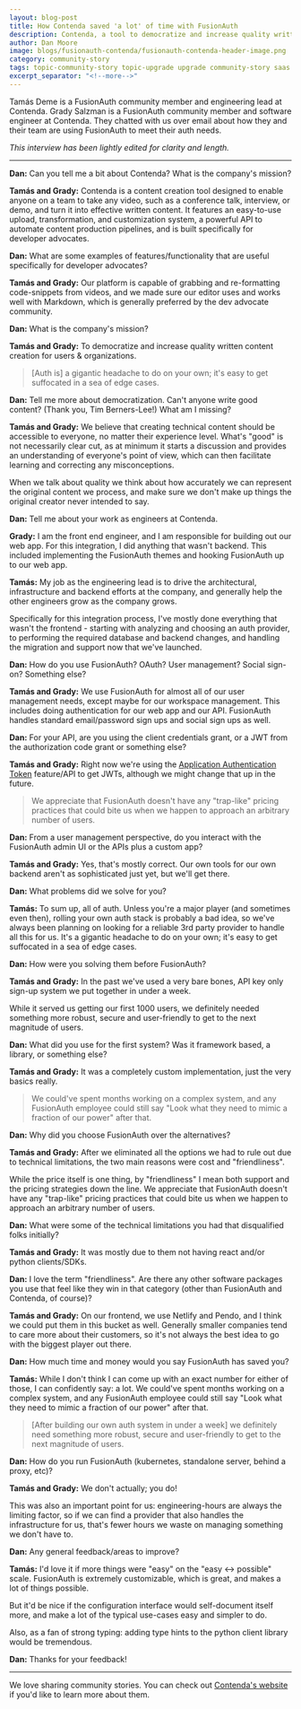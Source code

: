 ```yaml
---
layout: blog-post
title: How Contenda saved 'a lot' of time with FusionAuth
description: Contenda, a tool to democratize and increase quality written content, used FusionAuth instead of rolling their own auth stack. 
author: Dan Moore
image: blogs/fusionauth-contenda/fusionauth-contenda-header-image.png
category: community-story
tags: topic-community-story topic-upgrade upgrade community-story saas content developer-relations topic-upgrade-homegrown homegrown
excerpt_separator: "<!--more-->"
---
```


Tamás Deme is a FusionAuth community member and engineering lead at Contenda. Grady Salzman is a FusionAuth community member and software engineer at Contenda. They chatted with us over email about how they and their team are using FusionAuth to meet their auth needs. 

<!--more-->

*This interview has been lightly edited for clarity and length.*

-------

**Dan:** Can you tell me a bit about Contenda? What is the company's mission?

**Tamás and Grady:** Contenda is a content creation tool designed to enable anyone on a team to take any video, such as a conference talk, interview, or demo, and turn it into effective written content. It features an easy-to-use upload, transformation, and customization system, a powerful API to automate content production pipelines, and is built specifically for developer advocates.

**Dan:** What are some examples of features/functionality that are useful specifically for developer advocates?

**Tamás and Grady:** Our platform is capable of grabbing and re-formatting code-snippets from videos, and we made sure our editor uses and works well with Markdown, which is generally preferred by the dev advocate community.

**Dan:** What is the company's mission?

**Tamás and Grady:** To democratize and increase quality written content creation for users & organizations.

> [Auth is] a gigantic headache to do on your own; it's easy to get suffocated in a sea of edge cases.

**Dan:** Tell me more about democratization. Can't anyone write good content? (Thank you, Tim Berners-Lee!) What am I missing?

**Tamás and Grady:** We believe that creating technical content should be accessible to everyone, no matter their experience level. What's "good" is not necessarily clear cut, as at minimum it starts a discussion and provides an understanding of everyone's point of view, which can then facilitate learning and correcting any misconceptions.

When we talk about quality we think about how accurately we can represent the original content we process, and make sure we don't make up things the original creator never intended to say.

**Dan:** Tell me about your work as engineers at Contenda.

**Grady:**  I am the front end engineer, and I am responsible for building out our web app. For this integration, I did anything that wasn't backend. This included implementing the FusionAuth themes and hooking FusionAuth up to our web app.

**Tamás:** My job as the engineering lead is to drive the architectural, infrastructure and backend efforts at the company, and generally help the other engineers grow as the company grows.

Specifically for this integration process, I've mostly done everything that wasn't the frontend - starting with analyzing and choosing an auth provider, to performing the required database and backend changes, and handling the migration and support now that we've launched.

**Dan:** How do you use FusionAuth? OAuth? User management? Social sign-on? Something else?

**Tamás and Grady:** We use FusionAuth for almost all of our user management needs, except maybe for our workspace management. This includes doing authentication for our web app and our API. FusionAuth handles standard email/password sign ups and social sign ups as well.

**Dan:** For your API, are you using the client credentials grant, or a JWT from the authorization code grant or something else?

**Tamás and Grady:** Right now we're using the [Application Authentication Token](/docs/v1/tech/tutorials/application-authentication-tokens) feature/API to get JWTs, although we might change that up in the future.

> We appreciate that FusionAuth doesn't have any "trap-like" pricing practices that could bite us when we happen to approach an arbitrary number of users.

**Dan:** From a user management perspective, do you interact with the FusionAuth admin UI or the APIs plus a custom app?

**Tamás and Grady:** Yes, that's mostly correct. Our own tools for our own backend aren't as sophisticated just yet, but we'll get there.

**Dan:** What problems did we solve for you?

**Tamás:** To sum up, all of auth. Unless you're a major player (and sometimes even then), rolling your own auth stack is probably a bad idea, so we've always been planning on looking for a reliable 3rd party provider to handle all this for us. It's a gigantic headache to do on your own; it's easy to get suffocated in a sea of edge cases.

**Dan:** How were you solving them before FusionAuth?

**Tamás and Grady:** In the past we've used a very bare bones, API key only sign-up system we put together in under a week.

While it served us getting our first 1000 users, we definitely needed something more robust, secure and user-friendly to get to the next magnitude of users.

**Dan:** What did you use for the first system? Was it framework based, a library, or something else?

**Tamás and Grady:** It was a completely custom implementation, just the very basics really.

> We could've spent months working on a complex system, and any FusionAuth employee could still say "Look what they need to mimic a fraction of our power" after that.

**Dan:** Why did you choose FusionAuth over the alternatives?

**Tamás and Grady:** After we eliminated all the options we had to rule out due to technical limitations, the two main reasons were cost and "friendliness".

While the price itself is one thing, by "friendliness" I mean both support and the pricing strategies down the line. We appreciate that FusionAuth doesn't have any "trap-like" pricing practices that could bite us when we happen to approach an arbitrary number of users.

**Dan:** What were some of the technical limitations you had that disqualified folks initially?

**Tamás and Grady:** It was mostly due to them not having react and/or python clients/SDKs.

**Dan:** I love the term "friendliness". Are there any other software packages you use that feel like they win in that category (other than FusionAuth and Contenda, of course)?

**Tamás and Grady:** On our frontend, we use Netlify and Pendo, and I think we could put them in this bucket as well. Generally smaller companies tend to care more about their customers, so it's not always the best idea to go with the biggest player out there.

**Dan:** How much time and money would you say FusionAuth has saved you?

**Tamás:** While I don't think I can come up with an exact number for either of those, I can confidently say: a lot. We could've spent months working on a complex system, and any FusionAuth employee could still say "Look what they need to mimic a fraction of our power" after that.

> [After building our own auth system in under a week] we definitely need something more robust, secure and user-friendly to get to the next magnitude of users.

**Dan:** How do you run FusionAuth (kubernetes, standalone server, behind a proxy, etc)?

**Tamás and Grady:** We don't actually; you do!

This was also an important point for us: engineering-hours are always the limiting factor, so if we can find a provider that also handles the infrastructure for us, that's fewer hours we waste on managing something we don't have to.

**Dan:** Any general feedback/areas to improve?

**Tamás:** I'd love it if more things were "easy" on the "easy <-> possible" scale. FusionAuth is extremely customizable, which is great, and makes a lot of things possible.

But it'd be nice if the configuration interface would self-document itself more, and make a lot of the typical use-cases easy and simpler to do.

Also, as a fan of strong typing: adding type hints to the python client library would be tremendous.

**Dan:** Thanks for your feedback!

-------

We love sharing community stories. You can check out [Contenda's website](https://contenda.co/) if you'd like to learn more about them. 

